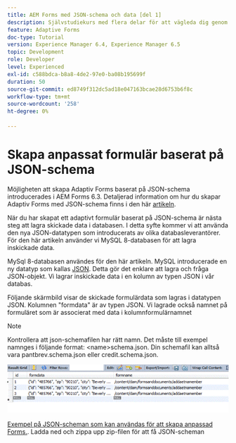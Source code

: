 ```yaml
---
title: AEM Forms med JSON-schema och data [del 1]
description: Självstudiekurs med flera delar för att vägleda dig genom stegen som ingår i att skapa ett adaptivt formulär med JSON-schema och fråga om skickade data.
feature: Adaptive Forms
doc-type: Tutorial
version: Experience Manager 6.4, Experience Manager 6.5
topic: Development
role: Developer
level: Experienced
exl-id: c588bdca-b8a8-4de2-97e0-ba08b195699f
duration: 50
source-git-commit: ed8749f312dc5ad18e047163bcae28d6753b6f8c
workflow-type: tm+mt
source-wordcount: '258'
ht-degree: 0%

---
```


# Skapa anpassat formulär baserat på JSON-schema

Möjligheten att skapa Adaptiv Forms baserat på JSON-schema introducerades i AEM Forms 6.3. Detaljerad information om hur du skapar Adaptiv Forms med JSON-schema finns i den här [artikeln](https://experienceleague.adobe.com/docs/experience-manager-65/forms/adaptive-forms-advanced-authoring/adaptive-form-json-schema-form-model.html).

När du har skapat ett adaptivt formulär baserat på JSON-schema är nästa steg att lagra skickade data i databasen. I detta syfte kommer vi att använda den nya JSON-datatypen som introducerats av olika databasleverantörer. För den här artikeln använder vi MySQL 8-databasen för att lagra inskickade data.

MySql 8-databasen användes för den här artikeln. MySQL introducerade en ny datatyp som kallas [JSON](https://dev.mysql.com/doc/refman/8.0/en/json.html). Detta gör det enklare att lagra och fråga JSON-objekt. Vi lagrar inskickade data i en kolumn av typen JSON i vår databas.

Följande skärmbild visar de skickade formulärdata som lagras i datatypen JSON. Kolumnen &quot;formdata&quot; är av typen JSON. Vi lagrade också namnet på formuläret som är associerat med data i kolumnformulärnamnet

>[!NOTE]
>
>Kontrollera att json-schemafilen har rätt namn. Det måste till exempel namnges i följande format: &lt;name>schema.json. Din schemafil kan alltså vara pantbrev.schema.json eller credit.schema.json.

![datastyrd](assets/datastored.gif)

[Exempel på JSON-scheman som kan användas för att skapa anpassad Forms.](assets/samplejsonschemas.zip). Ladda ned och zippa upp zip-filen för att få JSON-scheman
